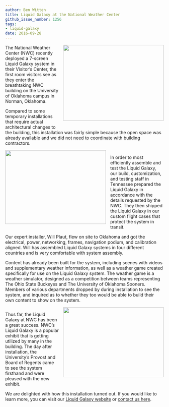 ```yaml
---
author: Ben Witten
title: Liquid Galaxy at the National Weather Center
github_issue_number: 1256
tags:
- liquid-galaxy
date: 2016-09-28
---
```




<div class="separator" style="clear: both; text-align: center;"><a href="/blog/2016/09/liquid-galaxy-at-national-weather-center/image-0-big.jpeg" imageanchor="1" style="clear: right; float: right; margin-bottom: 1em; margin-left: 1em;"><img border="0" height="240" src="/blog/2016/09/liquid-galaxy-at-national-weather-center/image-0.jpeg" width="320"/></a></div>

The National Weather Center (NWC) recently deployed a 7-screen Liquid Galaxy system in their Visitor’s Center, the first room visitors see as they enter the breathtaking NWC building on the University of Oklahoma campus in Norman, Oklahoma. 

Compared to some temporary installations that require actual architectural changes to the building, this installation was fairly simple because the open space was already available and we did not need to coordinate with building contractors.

<div class="separator" style="clear: both; text-align: center;"><a href="/blog/2016/09/liquid-galaxy-at-national-weather-center/image-1-big.jpeg" imageanchor="1" style="clear: left; float: left; margin-bottom: 1em; margin-right: 1em;"><img border="0" height="234" src="/blog/2016/09/liquid-galaxy-at-national-weather-center/image-1.jpeg" width="320"/></a></div>

In order to most efficiently assemble and test the Liquid Galaxy, our build, customization, and testing staff in Tennessee prepared the Liquid Galaxy in accordance with the details requested by the NWC. They then shipped the Liquid Galaxy in our custom flight cases that protect the system in transit. 

Our expert installer, Will Plaut, flew on site to Oklahoma and got the electrical, power, networking, frames, navigation podium, and calibration aligned. Will has assembled Liquid Galaxy systems in four different countries and is very comfortable with system assembly.

Content has already been built for the system, including scenes with videos and supplementary weather information, as well as a weather game created specifically for use on the Liquid Galaxy system. The weather game is a weather simulator, designed as a competition between teams representing The Ohio State Buckeyes and The University of Oklahoma Sooners. Members of various departments dropped by during installation to see the system, and inquired as to whether they too would be able to build their own content to show on the system.  

<div class="separator" style="clear: both; text-align: center;"><a href="/blog/2016/09/liquid-galaxy-at-national-weather-center/image-2-big.jpeg" imageanchor="1" style="clear: right; float: right; margin-bottom: 1em; margin-left: 1em;"><img border="0" height="222" src="/blog/2016/09/liquid-galaxy-at-national-weather-center/image-2.jpeg" width="320"/></a></div>

Thus far, the Liquid Galaxy at NWC has been a great success. NWC’s Liquid Galaxy is a popular exhibit that is getting utilized by many in the building.  The day after installation, the University’s Provost and Board of Regents came to see the system firsthand and were pleased with the new exhibit. 

We are delighted with how this installation turned out. If you would like to learn more, you can visit our [Liquid Galaxy website](https://liquidgalaxy.endpoint.com/) or [contact us here](https://liquidgalaxy.endpoint.com/#contact).


